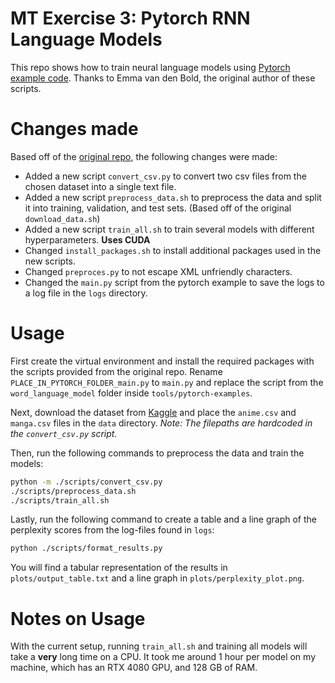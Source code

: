 # MT Exercise 3: Pytorch RNN Language Models

This repo shows how to train neural language models using [Pytorch example code](https://github.com/pytorch/examples/tree/master/word_language_model). Thanks to Emma van den Bold, the original author of these scripts. 

# Changes made
Based off of the [original repo](https://github.com/siri-web/mt-exercise-03), the following changes were made:
- Added a new script `convert_csv.py` to convert two csv files from the chosen dataset into a single text file.
- Added a new script `preprocess_data.sh` to preprocess the data and split it into training, validation, and test sets. (Based off of the original `download_data.sh`)
- Added a new script `train_all.sh` to train several models with different hyperparameters. **Uses CUDA**
- Changed `install_packages.sh` to install additional packages used in the new scripts.
- Changed `preproces.py` to not escape XML unfriendly characters.
- Changed the `main.py` script from the pytorch example to save the logs to a log file in the `logs` directory.

# Usage
First create the virtual environment and install the required packages with the scripts provided from the original repo. Rename `PLACE_IN_PYTORCH_FOLDER_main.py` to `main.py` and replace the script from the `word_language_model` folder inside `tools/pytorch-examples`.

Next, download the dataset from [Kaggle](https://www.kaggle.com/datasets/andreuvallhernndez/myanimelist) and place the `anime.csv` and `manga.csv` files in the `data` directory.
*Note: The filepaths are hardcoded in the `convert_csv.py` script.*

Then, run the following commands to preprocess the data and train the models:
```bash
python -m ./scripts/convert_csv.py
./scripts/preprocess_data.sh
./scripts/train_all.sh
```

Lastly, run the following command to create a table and a line graph of the perplexity scores from the log-files found in `logs`:
```bash
python ./scripts/format_results.py
```

You will find a tabular representation of the results in `plots/output_table.txt` and a line graph in `plots/perplexity_plot.png`.

# Notes on Usage
With the current setup, running `train_all.sh` and training all models will take a **very** long time on a CPU. It took me around 1 hour per model on my machine, which has an RTX 4080 GPU, and 128 GB of RAM.